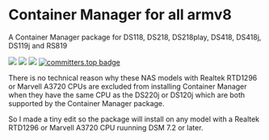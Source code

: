 # Container Manager for all armv8
A Container Manager package for DS118, DS218, DS218play, DS418, DS418j, DS119j and RS819

<a href="https://github.com/007revad/ContainerManager_for_all_armv8/releases"><img src="https://img.shields.io/github/release/007revad/ContainerManager_for_all_armv8.svg"></a>
<a href="https://hits.seeyoufarm.com"><img src="https://hits.seeyoufarm.com/api/count/incr/badge.svg?url=https%3A%2F%2Fgithub.com%2F007revad%2FContainerManager_for_all_armv8&count_bg=%2379C83D&title_bg=%23555555&icon=&icon_color=%23E7E7E7&title=views&edge_flat=false"/></a>
[![](https://img.shields.io/static/v1?label=Sponsor&message=%E2%9D%A4&logo=GitHub&color=%23fe8e86)](https://github.com/sponsors/007revad)
[![committers.top badge](https://user-badge.committers.top/australia/007revad.svg)](https://user-badge.committers.top/australia/007revad)

There is no technical reason why these NAS models with Realtek RTD1296 or Marvell A3720 CPUs are excluded from installing Container Manager when they have the same CPU as the DS220j or DS120j which are both supported by the Container Manager package. 

So I made a tiny edit so the package will install on any model with a Realtek RTD1296 or Marvell A3720 CPU ruunning DSM 7.2 or later.
